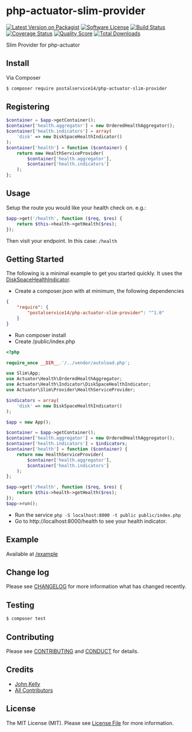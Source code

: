 # php-actuator-slim-provider

[![Latest Version on Packagist][ico-version]][link-packagist]
[![Software License][ico-license]](LICENSE.md)
[![Build Status][ico-travis]][link-travis]
[![Coverage Status][ico-scrutinizer]][link-scrutinizer]
[![Quality Score][ico-code-quality]][link-code-quality]
[![Total Downloads][ico-downloads]][link-downloads]

Slim Provider for php-actuator

## Install

Via Composer

``` bash
$ composer require postalservice14/php-actuator-slim-provider
```

## Registering

```php
$container = $app->getContainer();
$container['health.aggregator'] = new OrderedHealthAggregator();
$container['health.indicators'] = array(
    'disk' => new DiskSpaceHealthIndicator()
);
$container['health'] = function ($container) {
    return new HealthServiceProvider(
        $container['health.aggregator'],
        $container['health.indicators']
    );
};
```

## Usage

Setup the route you would like your health check on.  e.g.:

```php
$app->get('/health', function ($req, $res) {
    return $this->health->getHealth($res);
});
```

Then visit your endpoint.  In this case: `/health`

## Getting Started

The following is a minimal example to get you started quickly.  It uses the 
[DiskSpaceHealthIndicator](src/Health/Indicator/DiskSpaceHealthIndicator.php).

* Create a composer.json with at minimum, the following dependencies

```json
{
    "require": {
        "postalservice14/php-actuator-slim-provider": "^1.0"
    }
}
```

* Run composer install
* Create /public/index.php

```php
<?php

require_once __DIR__.'/../vendor/autoload.php';

use Slim\App;
use Actuator\Health\OrderedHealthAggregator;
use Actuator\Health\Indicator\DiskSpaceHealthIndicator;
use Actuator\Slim\Provider\HealthServiceProvider;

$indicators = array(
    'disk' => new DiskSpaceHealthIndicator()
);

$app = new App();

$container = $app->getContainer();
$container['health.aggregator'] = new OrderedHealthAggregator();
$container['health.indicators'] = $indicators;
$container['health'] = function ($container) {
    return new HealthServiceProvider(
        $container['health.aggregator'],
        $container['health.indicators']
    );
};

$app->get('/health', function ($req, $res) {
    return $this->health->getHealth($res);
});
$app->run();
```

* Run the service `php -S localhost:8000 -t public public/index.php`
* Go to http://localhost:8000/health to see your health indicator.

## Example

Available at [/example](example/index.php)

## Change log

Please see [CHANGELOG](CHANGELOG.md) for more information what has changed recently.

## Testing

``` bash
$ composer test
```

## Contributing

Please see [CONTRIBUTING](CONTRIBUTING.md) and [CONDUCT](CONDUCT.md) for details.

## Credits

- [John Kelly][link-author]
- [All Contributors][link-contributors]

## License

The MIT License (MIT). Please see [License File](LICENSE.md) for more information.

[ico-version]: https://img.shields.io/packagist/v/postalservice14/php-actuator-slim-provider.svg?style=flat-square
[ico-license]: https://img.shields.io/badge/license-MIT-brightgreen.svg?style=flat-square
[ico-travis]: https://img.shields.io/travis/postalservice14/php-actuator-slim-provider/master.svg?style=flat-square
[ico-scrutinizer]: https://img.shields.io/scrutinizer/coverage/g/postalservice14/php-actuator-slim-provider.svg?style=flat-square
[ico-code-quality]: https://img.shields.io/scrutinizer/g/postalservice14/php-actuator-slim-provider.svg?style=flat-square
[ico-downloads]: https://img.shields.io/packagist/dt/postalservice14/php-actuator-slim-provider.svg?style=flat-square

[link-packagist]: https://packagist.org/packages/postalservice14/php-actuator-slim-provider
[link-travis]: https://travis-ci.org/postalservice14/php-actuator-slim-provider
[link-scrutinizer]: https://scrutinizer-ci.com/g/postalservice14/php-actuator-slim-provider/code-structure
[link-code-quality]: https://scrutinizer-ci.com/g/postalservice14/php-actuator-slim-provider
[link-downloads]: https://packagist.org/packages/postalservice14/php-actuator-slim-provider
[link-author]: https://github.com/postalservice14
[link-contributors]: ../../contributors
